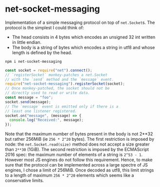 # net-socket-messaging

Implementation of a simple messaging protocol on top of `net.Socket`s.
The protocol is the simplest I could think of:
- The head consists in 4 bytes which encodes an unsigned 32 int written in little endian.
- The body is a string of bytes which encodes a string in utf8 and whose length is defined by the head.

```sh
npm i net-socket-messaging
```

```js
const socket = require("net").connect();
// `registerSocket` monkey-patches a net.Socket
// with the `send` method and the `message` event.
require("net-socket-messaging").registerSocket(socket);
// Once monkey-patched, the socket should not be
// directly used to read or write data.
const message = "foo";
socket.send(message);
// The `message` event is emitted only if there is a
// least one listener registered.
socket.on("message", (message) => {
  console.log("Received:", message);
});
```

Note that the maximum number of bytes present in the body is not 2**32 but rather 256MiB (ie `256 * 2^20` bytes).
The first restriction is imposed by node: the `net.Socket.read(size)` method does not accept a size greater than `2**30` (1GiB).
The second restriction is imposed by the ECMAScript 2016 spec: the maximum number of elements of a string is `2^53 - 1`.
However most JS engines do not follow this requirement.
Hence, to make sure that the protocol can be implemented across a large spectre of JS engines, I chose a limit of 256MiB.
Once decoded as utf8, this limit strings to a length of maximum `256 * 2^20` elements which seems like a conservative limits.
